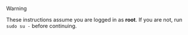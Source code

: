 ﻿> [!WARNING]
> These instructions assume you are logged in as **root**. If you are not, run `sudo su -` before continuing.
